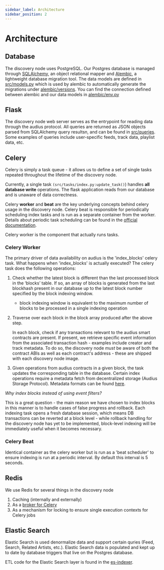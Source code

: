 ```yaml
---
sidebar_label: Architecture
sidebar_position: 2
---
```


# Architecture

## Database

The discovery node uses PostgreSQL. Our Postgres database is managed through [SQLAlchemy](https://www.sqlalchemy.org/), an object relational mapper and [Alembic](http://alembic.zzzcomputing.com/en/latest/index.html), a lightweight database migration tool. The data models are defined in [src/models.py](https://github.com/AudiusProject/audius-protocol/blob/main/packages/discovery-provider/src/models.py) which is used by alembic to automatically generate the migrations under [alembic/versions](https://github.com/AudiusProject/audius-protocol/tree/main/packages/discovery-provider/alembic/versions). You can find the connection defined between alembic and our data models in [alembic/env.py](https://github.com/AudiusProject/audius-discovery-provider/blob/develop/alembic/env.py)

## Flask

The discovery node web server serves as the entrypoint for reading data through the audius protocol. All queries are returned as JSON objects parsed from SQLAlchemy query resultsn, and can be found in [src/queries](https://github.com/AudiusProject/audius-protocol/tree/main/discovery-provider/src/queries). Some examples of queries include user-specific feeds, track data, playlist data, etc.

## Celery

Celery is simply a task queue - it allows us to define a set of single tasks repeated throughout the lifetime of the discovery node.

Currently, a single task `(src/tasks/index.py:update_task()`) handles **all database write** operations. The flask application reads from our database and is unaware of data correctness.

Celery **worker** and **beat** are the key underlying concepts behind celery usage in the discovery node. Celery beat is responsible for periodically scheduling index tasks and is run as a separate container from the worker. Details about periodic task scheduling can be found in the [official documentation](http://docs.celeryproject.org/en/latest/userguide/periodic-tasks.html).

Celery worker is the component that actually runs tasks.

### Celery Worker

The primary driver of data availability on audius is the 'index_blocks' celery task.
What happens when 'index_blocks' is actually executed? The celery task does the following operations:

1. Check whether the latest block is different than the last processed block in the ‘blocks’ table. If so, an array of blocks is generated from the last blockhash present in our database up to the latest block number specified by the block indexing window.
   - block indexing window is equivalent to the maximum number of blocks to be processed in a single indexing operation
2. Traverse over each block in the block array produced after the above step.

   In each block, check if any transactions relevant to the audius smart contracts are present. If present, we retrieve specific event information from the associated transaction hash - examples include creator and track metadata. To do so, the discovery node _must_ be aware of both the contract ABIs as well as each contract's address - these are shipped with each discovery node image.

3. Given operations from audius contracts in a given block, the task updates the corresponding table in the database. Certain index operations require a metadata fetch from decentralized storage (Audius Storage Protocol). Metadata formats can be found [here](https://github.com/AudiusProject/audius-protocol/blob/main/discovery-provider/src/tasks/metadata.py).

_Why index blocks instead of using event filters?_

This is a great question - the main reason we have chosen to index blocks in this manner is to handle cases of false progress and rollback. Each indexing task opens a fresh database session, which means DB transactions can be reverted at a block level - while rollback handling for the discovery node has yet to be implemented, block-level indexing will be immediately useful when it becomes necessary.

### Celery Beat

Identical container as the celery worker but is run as a 'beat scheduler' to ensure indexing is run at a periodic interval. By default this interval is 5 seconds.

## Redis

We use Redis for several things in the discovery node

1. Caching (internally and externally)
2. As a [broker for Celery](http://docs.celeryproject.org/en/latest/getting-started/brokers/redis.html)
3. As a mechanism for locking to ensure single execution contexts for Celery jobs

## Elastic Search

Elastic Search is used denormalize data and support certain quries (Feed, Search, Related Artists, etc.). Elastic Search data is populated and kept up to date by database triggers that live on the Postgres database.

ETL code for the Elastic Search layer is found in the [es-indexer](https://github.com/AudiusProject/audius-protocol/tree/main/discovery-provider/es-indexer).
